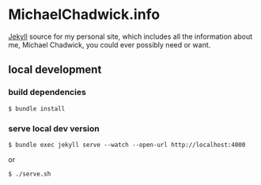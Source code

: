 # MichaelChadwick.info

[Jekyll](https://jekyllrb.com) source for my personal site, which includes all the information about me, Michael Chadwick, you could ever possibly need or want.

## local development

### build dependencies

`$ bundle install`

### serve local dev version

`$ bundle exec jekyll serve --watch --open-url http://localhost:4000`

or

`$ ./serve.sh`
